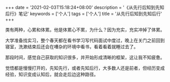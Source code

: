 +++
date = '2021-02-03T15:18:24+08:00'
description = '《从先行后知到先知后行》笔记'
keywords = ['个人']
tags = ['个人']
title = '从先行后知到先知后行'
+++

类有两种，心累和体累。他是体累心不累，为什么？因为充实，充实冲掉了体累。

大学准备找实习，整个春天都在看书学习写代码面试中度过，晚上在关门之前回到寝室，洗漱结束后还会在嘈杂的环境中看书，看着看着就睡过去了。

那段时间，感觉自己获取的知识很多，并开始形成清晰的框架，这让我不知疲惫。

觉悟都是慢慢打开的，先知先行，或者先知后行，大多数人还是前者，但经历变成经验，知识变成认知后，就会走后边这种路径。
